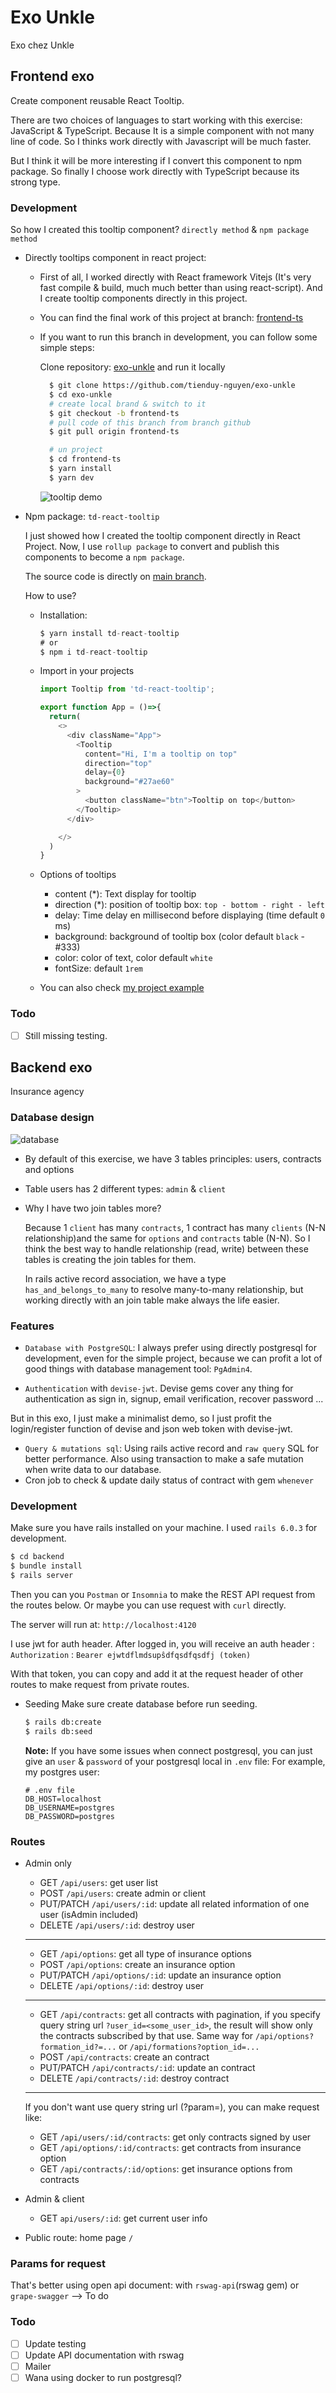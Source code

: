 # Exo Unkle

Exo chez Unkle


## Frontend exo

Create component reusable React Tooltip.

There are two choices of languages to start working with this exercise: JavaScript & TypeScript. Because It is a simple component with not many line of code. So I thinks work directly with Javascript will be much faster.

But I think it will be more interesting if I convert this component to npm package. So finally I choose work directly with TypeScript because its strong type.

### Development

So how I created this tooltip component? `directly method` & `npm package method`

- Directly tooltips component in react project:
  - First of all, I worked directly with React framework Vitejs (It's very fast compile & build, much much better than using react-script). And I create tooltip components directly in this project.
  - You can find the final work of this project at branch: [frontend-ts](https://github.com/tienduy-nguyen/exo-unkle)
  - If you want to run this branch in development, you can follow some simple steps:
  
    Clone repository:  [exo-unkle](https://github.com/tienduy-nguyen/exo-unkle) and run it locally

    ```bash
      $ git clone https://github.com/tienduy-nguyen/exo-unkle
      $ cd exo-unkle
      # create local brand & switch to it
      $ git checkout -b frontend-ts
      # pull code of this branch from branch github
      $ git pull origin frontend-ts

      # un project
      $ cd frontend-ts
      $ yarn install
      $ yarn dev
    ```
    ![tooltip demo](./tooltip.png)

- Npm package: `td-react-tooltip`
  
  I just showed how I created the tooltip component directly in React Project. Now, I use `rollup package` to convert and publish this components to become a `npm package`.

  The source code is directly on [main branch](https://github.com/tienduy-nguyen/exo-unkle). 

  How to use?
  
  - Installation: 
    ```ts
    $ yarn install td-react-tooltip
    # or
    $ npm i td-react-tooltip
    ```

  - Import in your projects
    ```ts
    import Tooltip from 'td-react-tooltip';

    export function App = ()=>{
      return(
        <>
          <div className="App">
            <Tooltip
              content="Hi, I'm a tooltip on top"
              direction="top"
              delay={0}
              background="#27ae60"
            >
              <button className="btn">Tooltip on top</button>
            </Tooltip>
          </div>

        </>
      )
    }
    ```

  - Options of tooltips
    - content (*): Text display for tooltip
    - direction (*): position of tooltip box: `top - bottom - right - left`
    - delay: Time delay en millisecond before displaying (time default `0` ms)
    - background: background of tooltip box (color default `black` - #333)
    - color: color of text, color default `white`
    - fontSize: default `1rem`

  - You can also check [my project example](https://github.com/tienduy-nguyen/exo-unkle/tree/main/npm-tooltip/example)

### Todo
- [ ] Still missing testing. 

## Backend exo

Insurance agency

### Database design
  ![database](database.png)

  - By default of this exercise, we have 3 tables principles: users, contracts and options
  - Table users has 2 different types: `admin` & `client`
  - Why I have two join tables more?

    Because 1 `client` has many `contracts`, 1 contract has many `clients` (N-N relationship)and the same for `options` and `contracts` table (N-N). So I think the best way to handle relationship (read, write) between these tables is creating the join tables for them.

    In rails active record association, we have a type `has_and_belongs_to_many` to resolve many-to-many relationship, but working directly with an join table make always the life easier. 

### Features

- `Database with PostgreSQL`: I always prefer using directly postgresql for development, even for the simple project, because we can profit a lot of good things with database management tool: `PgAdmin4`. 
  
- `Authentication` with `devise-jwt`. Devise gems cover any thing for authentication as sign in, signup, email verification, recover password ...

But in this exo, I just make a minimalist demo, so I just profit the login/register function of devise and json web token with devise-jwt.

- `Query & mutations sql`: Using rails active record and `raw query` SQL for better performance. Also using transaction to make a safe mutation when write data to our database.
- Cron job to check & update daily status of contract with gem `whenever`

### Development

Make sure you have rails installed on your machine. I used `rails 6.0.3` for development.

```bash
$ cd backend
$ bundle install
$ rails server

```

Then you can you `Postman` or `Insomnia` to make the REST API request from the routes below. Or maybe  you can use request with `curl` directly.

The server will run at: `http://localhost:4120`

I use jwt for auth header. After logged in, you will receive an auth header : `Authorization` : `Bearer ejwtdflmdsupŝdfqsdfqsdfj (token)`

With that token, you can copy and add it at the request header of other routes to make request from private routes.

- Seeding 
  Make sure create database before run seeding.
  ```bash
  $ rails db:create
  $ rails db:seed
  ```
  **Note:** If you have some issues when connect postgresql, you can just give an `user` & `password` of your postgresql local in `.env` file:
  For example, my postgres user:

  ```
  # .env file
  DB_HOST=localhost
  DB_USERNAME=postgres
  DB_PASSWORD=postgres
  ``` 
### Routes

- Admin only
  - GET `/api/users`: get user list
  - POST `/api/users`: create admin or client
  - PUT/PATCH `/api/users/:id`: update all related information of one user (isAdmin included)
  - DELETE `/api/users/:id`: destroy user
  - -----------------
  - GET `/api/options`: get all type of insurance options
  - POST `/api/options`: create an insurance option
  - PUT/PATCH `/api/options/:id`: update an insurance option
  - DELETE `/api/options/:id`: destroy user
  - -----------------
  - GET `/api/contracts`: get all contracts with pagination, if you specify query string url `?user_id=<some_user_id>`, the result will show only the contracts subscribed by that use. Same way for `/api/options?formation_id?=...` or `/api/formations?option_id=...`
  - POST `/api/contracts`: create an contract
  - PUT/PATCH `/api/contracts/:id`: update an contract
  - DELETE `/api/contracts/:id`: destroy contract
  - ----
  If you don't want use query string url (?param=), you can make request like:
  - GET `/api/users/:id/contracts`: get only contracts signed by user
  - GET `/api/options/:id/contracts`: get contracts from insurance option
  - GET `/api/contracts/:id/options`: get insurance options from contracts

- Admin & client
  - GET `api/users/:id`: get current user info

- Public route: home page `/`

### Params for request

That's better using open api document: with `rswag-api`(rswag gem) or `grape-swagger`
--> To do
### Todo
- [ ] Update testing
- [ ] Update API documentation with rswag
- [ ] Mailer
- [ ] Wana using docker to run postgresql?